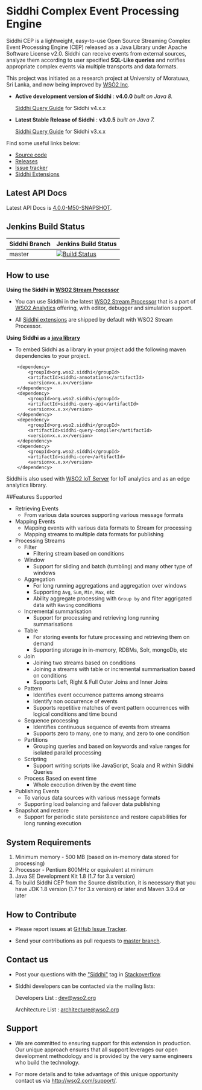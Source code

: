 Siddhi Complex Event Processing Engine 
======================================

Siddhi CEP is a lightweight, easy-to-use Open Source Streaming Complex Event Processing Engine (CEP) released as a Java 
Library under Apache Software License v2.0. Siddhi can receive events from external sources, analyze them according to 
user specified **SQL-Like queries** and notifies appropriate complex events via multiple transports and data formats.

This project was initiated as a research project at University of Moratuwa, Sri Lanka, and now being improved by [WSO2 Inc](http://wso2.com/). 

* **Active development version of Siddhi** : **v4.0.0**  _built on Java 8._ 
 
    <a target="_blank" href="https://wso2.github.io/siddhi/documentation/siddhi-4.0/">Siddhi Query Guide</a> for Siddhi v4.x.x

* **Latest Stable Release of Siddhi** : **v3.0.5** _built on Java 7._

    <a target="_blank" href="https://docs.wso2.com/display/DAS310/Siddhi+Query+Language">Siddhi Query Guide</a> for Siddhi v3.x.x

Find some useful links below:

* <a target="_blank" href="https://github.com/wso2/siddhi">Source code</a>
* <a target="_blank" href="https://github.com/wso2/siddhi/releases">Releases</a>
* <a target="_blank" href="https://github.com/wso2/siddhi/issues">Issue tracker</a>
* <a target="_blank" href="https://wso2.github.io/siddhi/extensions/">Siddhi Extensions</a>

## Latest API Docs 

Latest API Docs is <a target="_blank" href="https://wso2.github.io/siddhi/api/4.0.0-M50-SNAPSHOT">4.0.0-M50-SNAPSHOT</a>.

## Jenkins Build Status

|  Siddhi Branch | Jenkins Build Status |
| :---------------------------------------- |:---------------------------------------
| master         | [![Build Status](https://wso2.org/jenkins/view/wso2-dependencies/job/siddhi/job/siddhi/badge/icon)](https://wso2.org/jenkins/view/wso2-dependencies/job/siddhi/job/siddhi )|


## How to use 

**Using the Siddhi in <a target="_blank" href="https://github.com/wso2/product-sp">WSO2 Stream Processor</a>**

* You can use Siddhi in the latest <a target="_blank" href="https://github.com/wso2/product-sp/releases">WSO2 Stream Processor</a> that is a part of <a target="_blank" href="http://wso2.com/analytics?utm_source=gitanalytics&utm_campaign=gitanalytics_Jul17">WSO2 Analytics</a> offering, with editor, debugger and simulation support. 

* All <a target="_blank" href="https://wso2.github.io/siddhi/extensions/">Siddhi extensions</a> are shipped by default with WSO2 Stream Processor.

**Using Siddhi as a <a target="_blank" href="https://wso2.github.io/siddhi/documentation/running-as-a-java-library">java library</a>**

* To embed Siddhi as a library in your project add the following maven dependencies to your project.

``` 
    <dependency>
        <groupId>org.wso2.siddhi</groupId>
        <artifactId>siddhi-annotations</artifactId>
        <version>x.x.x</version>
    </dependency>  
    <dependency>
        <groupId>org.wso2.siddhi</groupId>
        <artifactId>siddhi-query-api</artifactId>
        <version>x.x.x</version>
    </dependency>
    <dependency>
        <groupId>org.wso2.siddhi</groupId>
        <artifactId>siddhi-query-compiler</artifactId>
        <version>x.x.x</version>
    </dependency>
    <dependency>
        <groupId>org.wso2.siddhi</groupId>
        <artifactId>siddhi-core</artifactId>
        <version>x.x.x</version>
    </dependency>    

```

Siddhi is also used with [WSO2 IoT Server](http://wso2.com/iot?utm_source=gitanalytics&utm_campaign=gitanalytics_Jul17) for IoT analytics and as an edge analytics library.

##Features Supported

 - Retrieving Events 
    - From various data sources supporting various message formats
 - Mapping Events
    - Mapping events with various data formats to Stream for processing
    - Mapping streams to multiple data formats for publishing
 - Processing Streams
    - Filter 
        - Filtering stream based on conditions
    - Window
        - Support for sliding and batch (tumbling) and many other type of windows  
    - Aggregation 
        - For long running aggregations and aggregation over windows 
        - Supporting `Avg`, `Sum`, `Min`, `Max`, etc
        - Ability aggregate processing with `Group by` and filter aggrigated data with `Having` conditions
    - Incremental summarisation
        - Support for processing and retrieving long running summarisations
    - Table 
        - For storing events for future processing and retrieving them on demand
        - Supporting storage in in-memory, RDBMs, Solr, mongoDb, etc 
    - Join
        - Joining two streams based on conditions 
        - Joining a streams with table or incremental summarisation based on conditions  
        - Supports Left, Right & Full Outer Joins and Inner Joins
    - Pattern 
        - Identifies event occurrence patterns among streams
        - Identify non occurrence of events
        - Supports repetitive matches of event pattern occurrences with logical conditions and time bound
    - Sequence processing
        - Identifies continuous sequence of events from streams
        - Supports zero to many, one to many, and zero to one condition
    - Partitions
        - Grouping queries and based on keywords and value ranges for isolated parallel processing
    - Scripting 
        - Support writing scripts like JavaScript, Scala and R within Siddhi Queries
    - Process Based on event time
        - Whole execution driven by the event time  
 - Publishing Events 
    - To various data sources with various message formats
    - Supporting load balancing and failover data publishing 
 - Snapshot and restore
    - Support for periodic state persistence and restore capabilities for long running execution

## System Requirements
1. Minimum memory - 500 MB (based on in-memory data stored for processing)
2. Processor      - Pentium 800MHz or equivalent at minimum
3. Java SE Development Kit 1.8 (1.7 for 3.x version)
4. To build Siddhi CEP from the Source distribution, it is necessary that you have
   JDK 1.8 version (1.7 for 3.x version) or later and Maven 3.0.4 or later

## How to Contribute
 
  * Please report issues at <a target="_blank" href="https://github.com/wso2/siddhi/issues">GitHub Issue Tracker</a>.
  
  * Send your contributions as pull requests to <a target="_blank" href="https://github.com/wso2/siddhi/tree/master">master branch</a>. 
 
## Contact us 

 * Post your questions with the <a target="_blank" href="http://stackoverflow.com/search?q=siddhi">"Siddhi"</a> tag in <a target="_blank" href="http://stackoverflow.com/search?q=siddhi">Stackoverflow</a>. 
 
 * Siddhi developers can be contacted via the mailing lists:
 
    Developers List   : [dev@wso2.org](mailto:dev@wso2.org)
    
    Architecture List : [architecture@wso2.org](mailto:architecture@wso2.org)
 
## Support 

* We are committed to ensuring support for this extension in production. Our unique approach ensures that all support leverages our open development methodology and is provided by the very same engineers who build the technology. 

* For more details and to take advantage of this unique opportunity contact us via <a target="_blank" href="http://wso2.com/support?utm_source=gitanalytics&utm_campaign=gitanalytics_Jul17">http://wso2.com/support/</a>. 
